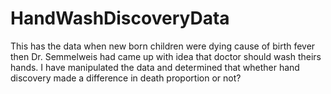 # HandWashDiscoveryData
This has the data when new born children were dying cause of birth fever then Dr. Semmelweis had came up with idea that doctor should wash theirs hands. I have manipulated the data and determined that  whether hand discovery made a difference in death proportion or not?
